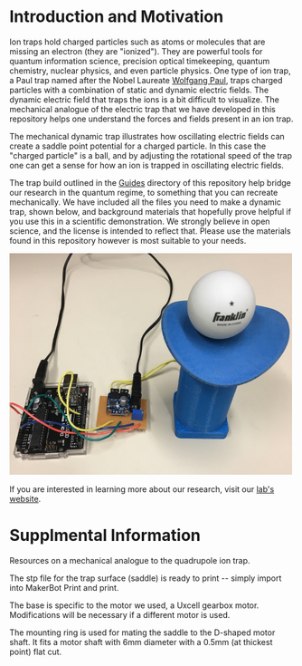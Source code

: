 # Introduction and Motivation
Ion traps hold charged particles such as atoms or molecules that are missing an electron (they are "ionized").  They are powerful tools for quantum information science, precision optical timekeeping, quantum chemistry, nuclear physics, and even particle physics.  One type of ion trap, a Paul trap named after the Nobel Laureate  [Wolfgang Paul](https://en.wikipedia.org/wiki/Wolfgang_Paul), traps charged particles with a combination of static and dynamic electric fields.  The dynamic electric field that traps the ions is a bit difficult to visualize.  The mechanical analogue of the electric trap that we have developed in this repository helps one understand the forces and fields present in an ion trap.

The mechanical dynamic trap illustrates how oscillating electric fields can create a saddle point potential for a charged particle. In this case the "charged particle" is a ball, and by adjusting the rotational speed of the trap one can get a sense for how an ion is trapped in oscillating electric fields.

The trap build outlined in the [Guides](https://github.com/Jayich-Lab/Dynamic-Trap/tree/master/Guides) directory of this repository help bridge our research in the quantum regime, to something that you can recreate mechanically.  We have included all the files you need to make a dynamic trap, shown below, and background materials that hopefully prove helpful if you use this in a scientific demonstration.  We strongly believe in open science, and the license is intended to reflect that.  Please use the materials found in this repository however is most suitable to your needs.  

![alt text](mechanical_trap.jpg "Mechanical Trap")

If you are interested in learning more about our research, visit our [lab's website](http://jayich.io/).

# Supplmental Information
Resources on a mechanical analogue to the quadrupole ion trap.

The stp file for the trap surface (saddle) is ready to print -- simply import into MakerBot Print and print.

The base is specific to the motor we used, a Uxcell gearbox motor. Modifications will be necessary if a different motor is used.

The mounting ring is used for mating the saddle to the D-shaped motor shaft. It fits a motor shaft with 6mm diameter with a 0.5mm (at thickest point) flat cut.
